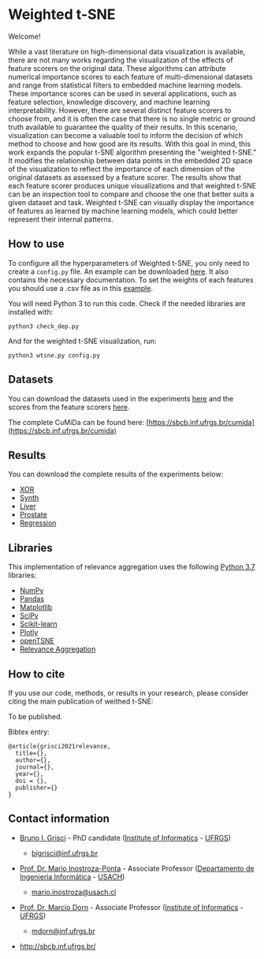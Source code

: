 # Weighted t-SNE

Welcome!

While a vast literature on high-dimensional data visualization is available, there are not many works regarding the visualization of the effects of feature scorers on the original data. These algorithms can attribute numerical importance scores to each feature of multi-dimensional datasets and range from statistical filters to embedded machine learning models. These importance scores can be used in several applications, such as feature selection, knowledge discovery, and machine learning interpretability. However, there are several distinct feature scorers to choose from, and it is often the case that there is no single metric or ground truth available to guarantee the quality of their results. In this scenario, visualization can become a valuable tool to inform the decision of which method to choose and how good are its results. With this goal in mind, this work expands the popular t-SNE algorithm presenting the "weighted t-SNE." It modifies the relationship between data points in the embedded 2D space of the visualization to reflect the importance of each dimension of the original datasets as assessed by a feature scorer. The results show that each feature scorer produces unique visualizations and that weighted t-SNE can be an inspection tool to compare and choose the one that better suits a given dataset and task. Weighted t-SNE can visually display the importance of features as learned by machine learning models, which could better represent their internal patterns.

## How to use

To configure all the hyperparameters of Weighted t-SNE, you only need to create a ```config.py``` file. An example can be downloaded [here](config.py). It also contains the necessary documentation. To set the weights of each features you should use a .csv file as in this [example](weights.csv).

You will need Python 3 to run this code. Check if the needed libraries are installed with:

```
python3 check_dep.py
```
And for the weighted t-SNE visualization, run:
```
python3 wtsne.py config.py
```

## Datasets

You can download the datasets used in the experiments [here](IEEEVIS_data/DATA.zip) and the scores from the feature scorers [here](IEEEVIS_data/selections.zip).

The complete CuMiDa can be found here: [https://sbcb.inf.ufrgs.br/cumida](https://sbcb.inf.ufrgs.br/cumida)

## Results

You can download the complete results of the experiments below:

- [XOR](IEEEVIS_data/results/xor.zip)
- [Synth](IEEEVIS_data/results/synth.zip)
- [Liver](IEEEVIS_data/results/liver.zip)
- [Prostate](IEEEVIS_data/results/prostate.zip)
- [Regression](IEEEVIS_data/results/regression.zip)

## Libraries

This implementation of relevance aggregation uses the following [Python 3.7](https://www.python.org/) libraries:

- [NumPy](https://numpy.org/)
- [Pandas](https://pandas.pydata.org/)
- [Matplotlib](https://matplotlib.org/)
- [SciPy](https://www.scipy.org/)
- [Scikit-learn](https://scikit-learn.org/stable/)
- [Plotly](https://plotly.com/python/)
- [openTSNE](https://opentsne.readthedocs.io/en/latest/)
- [Relevance Aggregation](https://github.com/sbcblab/RelAgg.git)

## How to cite

If you use our code, methods, or results in your research, please consider citing the main publication of weithed t-SNE:

To be published.

Bibtex entry:
```
@article{grisci2021relevance,
  title={},
  author={},
  journal={},
  year={},
  doi = {},
  publisher={}
}
```

## Contact information

- [Bruno I. Grisci](https://orcid.org/0000-0003-4083-5881) - PhD candidate ([Institute of Informatics](https://www.inf.ufrgs.br/site/en) - [UFRGS](http://www.ufrgs.br/english/home))

    - bigrisci@inf.ufrgs.br

- [Prof. Dr. Mario Inostroza-Ponta](https://orcid.org/0000-0003-1295-8972) - Associate Professor ([Departamento de Ingeniería Informática](https://informatica.usach.cl/) - [USACH](https://www.usach.cl/))

    - mario.inostroza@usach.cl

- [Prof. Dr. Marcio Dorn](https://orcid.org/0000-0001-8534-3480) - Associate Professor ([Institute of Informatics](https://www.inf.ufrgs.br/site/en) - [UFRGS](http://www.ufrgs.br/english/home))

    - mdorn@inf.ufrgs.br

- http://sbcb.inf.ufrgs.br/